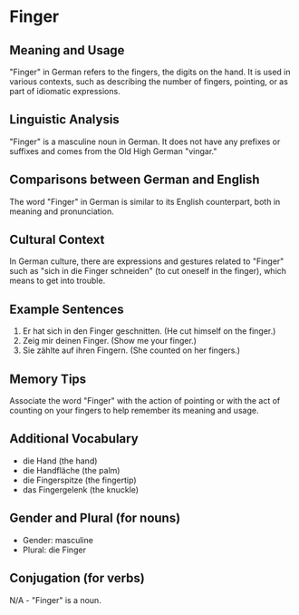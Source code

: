 # Finger
## Meaning and Usage
"Finger" in German refers to the fingers, the digits on the hand. It is used in various contexts, such as describing the number of fingers, pointing, or as part of idiomatic expressions.

## Linguistic Analysis
"Finger" is a masculine noun in German. It does not have any prefixes or suffixes and comes from the Old High German "vingar."

## Comparisons between German and English
The word "Finger" in German is similar to its English counterpart, both in meaning and pronunciation.

## Cultural Context
In German culture, there are expressions and gestures related to "Finger" such as "sich in die Finger schneiden" (to cut oneself in the finger), which means to get into trouble.

## Example Sentences
1. Er hat sich in den Finger geschnitten. (He cut himself on the finger.)
2. Zeig mir deinen Finger. (Show me your finger.)
3. Sie zählte auf ihren Fingern. (She counted on her fingers.)

## Memory Tips
Associate the word "Finger" with the action of pointing or with the act of counting on your fingers to help remember its meaning and usage.

## Additional Vocabulary
- die Hand (the hand)
- die Handfläche (the palm)
- die Fingerspitze (the fingertip)
- das Fingergelenk (the knuckle)

## Gender and Plural (for nouns)
- Gender: masculine
- Plural: die Finger

## Conjugation (for verbs)
N/A - "Finger" is a noun.
